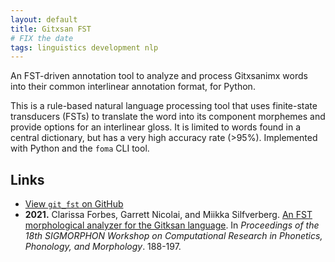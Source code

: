 ```yaml
---
layout: default
title: Gitxsan FST
# FIX the date
tags: linguistics development nlp
---
```

An FST-driven annotation tool to analyze and process Gitxsanimx words into their common interlinear annotation format, for Python.

This is a rule-based natural language processing tool that uses finite-state transducers (FSTs) to translate the word into its component morphemes and provide options for an interlinear gloss. It is limited to words found in a central dictionary, but has a very high accuracy rate (>95%). Implemented with Python and the `foma` CLI tool.

## Links

- [View `git_fst` on GitHub](https://github.com/caforbes/git_fst)
- **2021.** Clarissa Forbes, Garrett Nicolai, and Miikka Silfverberg. [An FST morphological analyzer for the Gitksan language](https://aclanthology.org/2021.sigmorphon-1.21.pdf). In *Proceedings of the 18th SIGMORPHON Workshop on Computational Research in Phonetics, Phonology, and Morphology*. 188-197.
